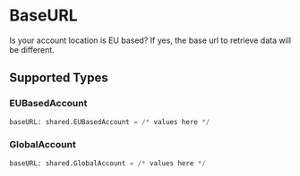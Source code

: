 # BaseURL

Is your account location is EU based? If yes, the base url to retrieve data will be different.


## Supported Types

### EUBasedAccount

```python
baseURL: shared.EUBasedAccount = /* values here */
```

### GlobalAccount

```python
baseURL: shared.GlobalAccount = /* values here */
```

